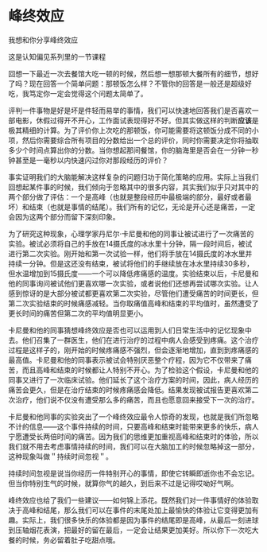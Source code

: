 # 峰终效应

我想和你分享峰终效应

这是认知偏见系列里的一节课程

回想一下最近一次去餐馆大吃一顿的时候，然后想一想那顿大餐所有的细节，想好了吗？现在回答一个简单问题：那顿饭怎么样？不管你的回答是一般还是超级好吃，我笃定你一定会觉得这个问题太简单了。

评判一件事物是好是坏是件轻而易举的事情，我们可以快速地回答我们是否喜欢一部电影，休假过得开不开心，工作面试表现得好不好。但其实做这样的判断**应该**是极其精细的计算。为了评价你上次吃的那顿饭，你可能需要将这顿饭分成不同的小项，然后你需要综合所有项目的分数给出一个总的评价，同时你需要决定你将抽取多少个时间点算出你的分数。当你想起那间餐馆，你的脑海里是否会在一分钟一秒钟甚至是一毫秒以内快速闪过你对那段经历的评价？

事实证明我们的大脑能解决这样复杂的问题归功于简化策略的应用。实际上当我们回想起某件事的时候，我们倾向于忽略其中的很多内容，其实我们似乎只对其中的两个部分做了评估：一个是高峰（也就是整段经历中最极端的部分，最好或者最坏）和结束（也就是事情的结尾）。我们所有的记忆，无论是开心还是痛苦，一定会因为这两个部分而留下深刻印象。

为了研究这种现象，心理学家丹尼尔·卡尼曼和他的同事让被试进行了一次痛苦的实验。被试必须将自己的手放在14摄氏度的冰水里十分钟，隔一段时间后，被试进行第二次实验。刚开始和第一次试验一样，他们将手放在14摄氏度的冰水里并持续一分钟。但是这还没有结束，被试将他们的手继续放在冰水里持续30多秒，但水温增加到15摄氏度——一个可以降低疼痛感的温度。实验结束以后，卡尼曼和他的同事询问被试他们更喜欢哪一次实验，或者说他们还想再尝试哪次实验。让人感到惊讶的是大部分被试都更喜欢第二次实验，尽管他们遭受痛苦的时间更长，但第二次实验结束的时候痛感减轻。当你取痛值高峰和结束的平均值时，虽然遭受了更长时间的痛苦但第二次的平均值明显更小。

卡尼曼和他的同事猜想峰终效应是否也可以运用到人们日常生活中的记忆现象中去。他们召集了一群医生，他们在进行治疗的过程中病人会感受到疼痛。这个治疗过程是这样子的，刚开始的时候疼痛感不强烈，但会逐渐地增加，直到到疼痛感的最高值。卡尼曼和他的同事表示被试会特别厌恶整个疗程，因为它不仅带来了痛苦，而且高峰和结束的时候都让人特别不开心。为了检验这个假设，卡尼曼和他的同事又进行了一次临床试验。他们延长了这个治疗方案的时间，因此，病人经历的痛苦会更久，但是在治疗结束的时候疼痛感会降低。结果发现被试报告更喜欢第二次治疗，他们说不仅没有遭受那么多的痛苦，而且也愿意回来接受下一次的治疗。

卡尼曼和他同事的实验突出了一个峰终效应最令人惊奇的发现，也就是我们所忽略不计的信息——这个事件持续的时间，只要高峰和结束时能带来更多的快乐，病人宁愿遭受长两倍时间的痛苦。因为我们的思维更加重视高峰和结束时的体验，所以我们就不用去考虑事情持续的时间，我们可以在大脑加工的时候忽略掉这一部分，这种现象叫做＂持续时间忽视＂。

持续时间忽视是说当你经历一件特别开心的事情，即使它转瞬即逝你也不会忘记。但当你特别生气的时候，就算你气的越久，到后来不过是记得哎呦好气啊。

峰终效应也给了我们一些建议——如何锦上添花。既然我们对一件事情好的体验取决于高峰和结尾，那么我们可以在事件的末尾处加上最愉快的体验让它变得更加有趣。实际上，我们很多快乐的体验都是因为事件的结尾即是高峰，从最后一刻进球到压轴烟花表演，把最好的留在最后，一定会让结果更加美好。所以你下一次吃大餐的时候，务必留着肚子吃甜点哦。